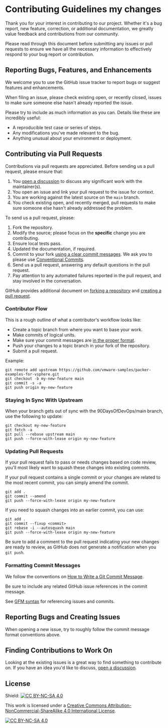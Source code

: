 # Contributing Guidelines my changes


Thank you for your interest in contributing to our project. Whether it's a bug report, new feature, correction, or additional
documentation, we greatly value feedback and contributions from our community.

Please read through this document before submitting any issues or pull requests to ensure we have all the necessary
information to effectively respond to your bug report or contribution.

## Reporting Bugs, Features, and Enhancements

We welcome you to use the GitHub issue tracker to report bugs or suggest features and enhancements.

When filing an issue, please check existing open, or recently closed, issues to make sure someone else hasn't already
reported the issue.

Please try to include as much information as you can. Details like these are incredibly useful:

* A reproducible test case or series of steps.
* Any modifications you've made relevant to the bug.
* Anything unusual about your environment or deployment.

## Contributing via Pull Requests

Contributions via pull requests are appreciated. Before sending us a pull request, please ensure that:

1. You [open a discussion](https://github.com/MichaelCade/90DaysOfDevOps/discussions) to discuss any significant work with the maintainer(s).
2. You open an issue and link your pull request to the issue for context.
3. You are working against the latest source on the `main` branch.
4. You check existing open, and recently merged, pull requests to make sure someone else hasn't already addressed the problem.

To send us a pull request, please:

1. Fork the repository.
2. Modify the source; please focus on the **specific** change you are contributing.
3. Ensure local tests pass.
4. Updated the documentation, if required.
4. Commit to your fork [using a clear commit messages](http://chris.beams.io/posts/git-commit/). We ask you to please use [Conventional Commits](https://www.conventionalcommits.org/en/v1.0.0/).
5. Send us a pull request, answering any default questions in the pull request.
6. Pay attention to any automated failures reported in the pull request, and stay involved in the conversation.

GitHub provides additional document on [forking a repository](https://help.github.com/articles/fork-a-repo/) and
[creating a pull request](https://help.github.com/articles/creating-a-pull-request/).

### Contributor Flow

This is a rough outline of what a contributor's workflow looks like:

- Create a topic branch from where you want to base your work.
- Make commits of logical units.
- Make sure your commit messages are [in the proper format](http://chris.beams.io/posts/git-commit/).
- Push your changes to a topic branch in your fork of the repository.
- Submit a pull request.

Example:

``` shell
git remote add upstream https://github.com/vmware-samples/packer-examples-for-vsphere.git
git checkout -b my-new-feature main
git commit -s -a
git push origin my-new-feature
```

### Staying In Sync With Upstream

When your branch gets out of sync with the  90DaysOfDevOps/main branch, use the following to update:

``` shell
git checkout my-new-feature
git fetch -a
git pull --rebase upstream main
git push --force-with-lease origin my-new-feature
```

### Updating Pull Requests

If your pull request fails to pass or needs changes based on code review, you'll most likely want to squash these changes into
existing commits.

If your pull request contains a single commit or your changes are related to the most recent commit, you can simply amend the commit.

``` shell
git add .
git commit --amend
git push --force-with-lease origin my-new-feature
```

If you need to squash changes into an earlier commit, you can use:

``` shell
git add .
git commit --fixup <commit>
git rebase -i --autosquash main
git push --force-with-lease origin my-new-feature
```

Be sure to add a comment to the pull request indicating your new changes are ready to review, as GitHub does not generate a notification when you `git push`.

### Formatting Commit Messages

We follow the conventions on [How to Write a Git Commit Message](http://chris.beams.io/posts/git-commit/).

Be sure to include any related GitHub issue references in the commit message.

See [GFM syntax](https://guides.github.com/features/mastering-markdown/#GitHub-flavored-markdown) for referencing issues and commits.

## Reporting Bugs and Creating Issues

When opening a new issue, try to roughly follow the commit message format conventions above.

## Finding Contributions to Work On

Looking at the existing issues is a great way to find something to contribute on. If you have an idea you'd like to discuss, [open a discussion](https://github.com/MichaelCade/90DaysOfDevOps/discussions).

## License

Shield: [![CC BY-NC-SA 4.0][cc-by-nc-sa-shield]][cc-by-nc-sa]

This work is licensed under a
[Creative Commons Attribution-NonCommercial-ShareAlike 4.0 International License][cc-by-nc-sa].

[![CC BY-NC-SA 4.0][cc-by-nc-sa-image]][cc-by-nc-sa]

[cc-by-nc-sa]: http://creativecommons.org/licenses/by-nc-sa/4.0/
[cc-by-nc-sa-image]: https://licensebuttons.net/l/by-nc-sa/4.0/88x31.png
[cc-by-nc-sa-shield]: https://img.shields.io/badge/License-CC%20BY--NC--SA%204.0-lightgrey.svg
